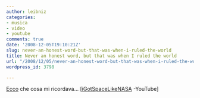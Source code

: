 ```yaml
---
author: leibniz
categories:
- musica
- video
- youtube
comments: true
date: '2008-12-05T19:10:21Z'
slug: never-an-honest-word-but-that-was-when-i-ruled-the-world
title: Never an honest word, but that was when I ruled the world
url: "/2008/12/05/never-an-honest-word-but-that-was-when-i-ruled-the-world/"
wordpress_id: 3798

---
```

[Ecco](http://it.youtube.com/watch?v=1ofFw9DKu_I) che cosa mi ricordava... [[iGotSpaceLikeNASA](http://it.youtube.com/user/iGotSpaceLikeNASA) -YouTube]
